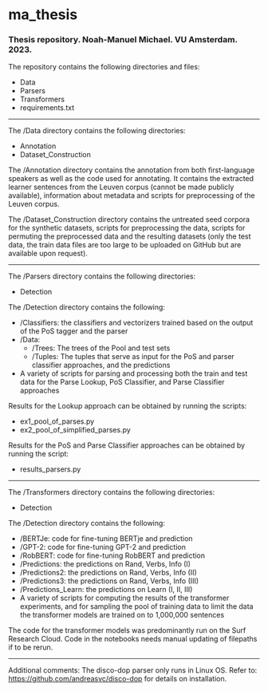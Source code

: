 # ma_thesis
### Thesis repository. Noah-Manuel Michael. VU Amsterdam. 2023.

The repository contains the following directories and files:
- Data
- Parsers
- Transformers
- requirements.txt

---------------

The /Data directory contains the following directories:
- Annotation
- Dataset_Construction

The /Annotation directory contains the annotation from both first-language speakers as well as the code used for annotating.
It contains the extracted learner sentences from the Leuven corpus (cannot be made publicly available), information about
metadata and scripts for preprocessing of the Leuven corpus.

The /Dataset_Construction directory contains the untreated seed corpora for the synthetic datasets, scripts for
preprocessing the data, scripts for permuting the preprocessed data and the resulting datasets (only the test data,
the train data files are too large to be uploaded on GitHub but are available upon request).

---------------

The /Parsers directory contains the following directories:
- Detection

The /Detection directory contains the following:
- /Classifiers: the classifiers and vectorizers trained based on the output of the PoS tagger and the parser
- /Data: 
    - /Trees: The trees of the Pool and test sets
    - /Tuples: The tuples that serve as input for the PoS and parser classifier approaches, and the predictions
- A variety of scripts for parsing and processing both the train and test data for the Parse Lookup, PoS Classifier, and Parse Classifier approaches

Results for the Lookup approach can be obtained by running the scripts:
- ex1_pool_of_parses.py
- ex2_pool_of_simplified_parses.py

Results for the PoS and Parse Classifier approaches can be obtained by running the script:
- results_parsers.py

---------------

The /Transformers directory contains the following directories:

- Detection

The /Detection directory contains the following:
- /BERTJe: code for fine-tuning BERTje and prediction
- /GPT-2: code for fine-tuning GPT-2 and prediction
- /RobBERT: code for fine-tuning RobBERT and prediction
- /Predictions: the predictions on Rand, Verbs, Info (I)
- /Predictions2: the predictions on Rand, Verbs, Info (II)
- /Predictions3: the predictions on Rand, Verbs, Info (III)
- /Predictions_Learn: the predictions on Learn (I, II, III)
- A variety of scripts for computing the results of the transformer experiments, and for sampling the pool of training data to limit the data the transformer models are trained on to 1,000,000 sentences

The code for the transformer models was predominantly run on the Surf Research Cloud. Code in the notebooks needs manual updating of filepaths if to be rerun.

---------------

Additional comments:
The disco-dop parser only runs in Linux OS. Refer to: https://github.com/andreasvc/disco-dop for details on installation.